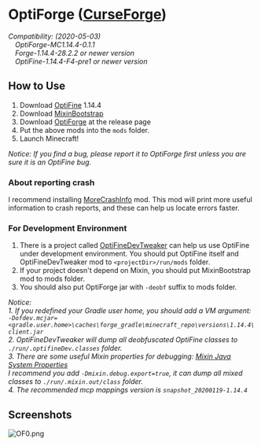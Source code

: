 # OptiForge ([CurseForge](https://www.curseforge.com/minecraft/mc-mods/optiforge))

*Compatibility: (2020-05-03)*  
&emsp;*OptiForge-MC1.14.4-0.1.1*  
&emsp;*Forge-1.14.4-28.2.2 or newer version*  
&emsp;*OptiFine-1.14.4-F4-pre1 or newer version*  

## How to Use

1. Download [OptiFine](https://www.optifine.net/downloads) 1.14.4
2. Download [MixinBootstrap](https://github.com/LXGaming/MixinBootstrap/releases)
3. Download [OptiForge](https://github.com/ZekerZhayard/OptiForge/releases) at the release page
4. Put the above mods into the `mods` folder.
5. Launch Minecraft!

*Notice: If you find a bug, please report it to OptiForge first unless you are sure it is an OptiFine bug.*

### About reporting crash
I recommend installing [MoreCrashInfo](https://github.com/xfl03/MoreCrashInfo/releases) mod. This mod will print more useful information to crash reports, and these can help us locate errors faster.

### For Development Environment

1. There is a project called [OptiFineDevTweaker](https://github.com/OpenCubicChunks/OptiFineDevTweaker) can help us use OptiFine under development environment. You should put OptiFine itself and OptiFineDevTweaker mod to `<projectDir>/run/mods` folder.
2. If your project doesn't depend on Mixin, you should put MixinBootstrap mod to mods folder.
3. You should also put OptiForge jar with `-deobf` suffix to mods folder.

*Notice:*  
*1. If you redefined your Gradle user home, you should add a VM argument:*  
*`-Dofdev.mcjar=<gradle.user.home>\caches\forge_gradle\minecraft_repo\versions\1.14.4\client.jar`*  
*2. OptiFineDevTweaker will dump all deobfuscated OptiFine classes to `./run/.optifineDev.classes` folder.*  
*3. There are some useful Mixin properties for debugging: [Mixin Java System Properties](https://github.com/SpongePowered/Mixin/wiki/Mixin-Java-System-Properties)*  
*I recommend you add `-Dmixin.debug.export=true`, it can dump all mixed classes to `./run/.mixin.out/class` folder.*  
*4. The recommended mcp mappings version is `snapshot_20200119-1.14.4`*

## Screenshots
![OF0.png](https://i.loli.net/2020/03/31/IBfv1ShQt7wVY2u.png)

